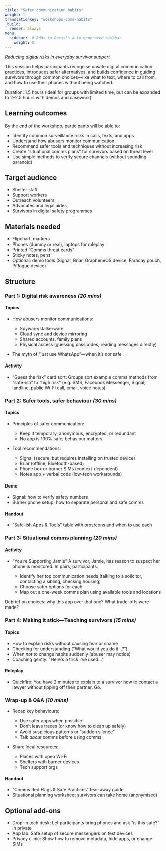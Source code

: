 ```yaml
---
title: "Safer communication habits"
weight: 1
translationKey: "workshops-comm-habits"
_build:
  render: always
menu:
  sidebar:  # Adds to Docsy's auto-generated sidebar
    weight: 5
---
```


*Reducing digital risks in everyday survivor support*

This session helps participants recognise unsafe digital communication practices, introduces safer alternatives, and builds confidence in guiding survivors through common choices—like what to text, where to call from, and how to use their phones without being watched.

Duration: 1.5 hours (ideal for groups with limited time, but can be expanded to 2–2.5 hours with demos and casework)

## Learning outcomes

By the end of the workshop, participants will be able to:

* Identify common surveillance risks in calls, texts, and apps
* Understand how abusers monitor communication
* Recommend safer tools and techniques without increasing risk
* Create “situational comms plans” for survivors based on threat level
* Use simple methods to verify secure channels (without sounding paranoid)

## Target audience

* Shelter staff
* Support workers
* Outreach volunteers
* Advocates and legal aides
* Survivors in digital safety programmes

## Materials needed

* Flipchart, markers
* Phones (dummy or real), laptops for roleplay
* Printed “Comms threat cards”
* Sticky notes, pens
* Optional: demo tools (Signal, Briar, GrapheneOS device, Faraday pouch, PiRogue device)

## Structure

### Part 1: Digital risk awareness *(20 mins)*

#### Topics

* How abusers monitor communications:

  * Spyware/stalkerware
  * Cloud sync and device mirroring
  * Shared accounts, family plans
  * Physical access (guessing passcodes, reading messages directly)
* The myth of “just use WhatsApp”—when it’s *not* safe

#### Activity

* “Guess the risk” card sort: Groups sort example comms methods from “safe-ish” to “high risk” (e.g. SMS, Facebook Messenger, Signal, landline, public Wi-Fi call, email, voice notes)

### Part 2: Safer tools, safer behaviour *(30 mins)*

#### Topics

* Principles of safer communication:

  * Keep it temporary, anonymous, encrypted, or redundant
  * No app is 100% safe; behaviour matters
* Tool recommendations:

  * Signal (secure, but requires installing on trusted device)
  * Briar (offline, Bluetooth-based)
  * Phone box or burner SIMs (context-dependent)
  * Notes app + verbal code (low-tech workarounds)

#### Demo

* Signal: how to verify safety numbers
* Burner phone setup: how to separate personal and safe comms

#### Handout

* “Safe-ish Apps & Tools” table with pros/cons and when to use each

### Part 3: Situational comms planning *(20 mins)*

#### Activity

* “You’re Supporting Jamie”
  A survivor, Jamie, has reason to suspect her phone is monitored. In pairs, participants:

  * Identify her top communication needs (talking to a solicitor, contacting a sibling, checking housing)
  * Choose safer options for each
  * Map out a one-week comms plan using available tools and locations

Debrief on choices: why this app over that one? What trade-offs were made?

### Part 4: Making it stick—Teaching survivors *(15 mins)*

#### Topics

* How to explain risks without causing fear or shame
* Checking for understanding (“What would you do if…?”)
* When *not* to change habits suddenly (abuser may notice)
* Coaching gently: "Here's a trick I've used..."

#### Roleplay

* Quickfire: You have 2 minutes to explain to a survivor how to contact a lawyer without tipping off their partner. Go.

### Wrap-up & Q\&A *(10 mins)*

* Recap key behaviours:

  * Use safer apps when possible
  * Don’t leave traces (or know how to clean up safely)
  * Avoid suspicious patterns or “sudden silence”
  * Talk *about* comms before using comms
* Share local resources:

  * Places with open Wi-Fi
  * Shelters with burner devices
  * Tech support orgs

#### Handout

* “Comms Red Flags & Safe Practices” tear-away guide
* Situational planning worksheet survivors can take home (anonymised)

## Optional add-ons

* Drop-in tech desk: Let participants bring phones and ask “is this safe?” in private
* App lab: Safe setup of secure messengers on test devices
* Privacy clinic: Show how to remove metadata, hide apps, or change SIMs
